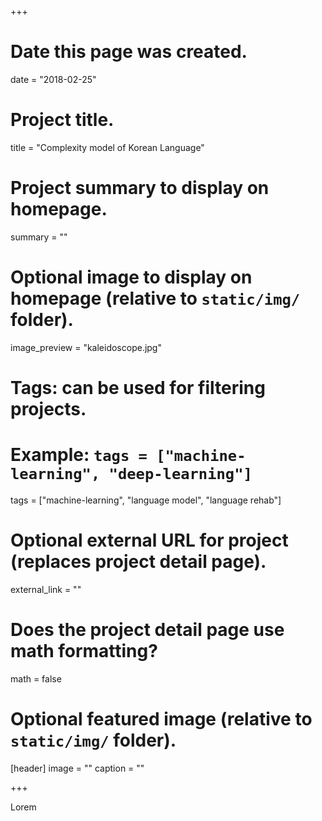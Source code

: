 +++
# Date this page was created.
date = "2018-02-25"

# Project title.
title = "Complexity model of Korean Language"

# Project summary to display on homepage.
summary = ""

# Optional image to display on homepage (relative to `static/img/` folder).
image_preview = "kaleidoscope.jpg"

# Tags: can be used for filtering projects.
# Example: `tags = ["machine-learning", "deep-learning"]`
tags = ["machine-learning", "language model", "language rehab"]

# Optional external URL for project (replaces project detail page).
external_link = ""

# Does the project detail page use math formatting?
math = false

# Optional featured image (relative to `static/img/` folder).
[header]
image = ""
caption = ""

+++

Lorem
